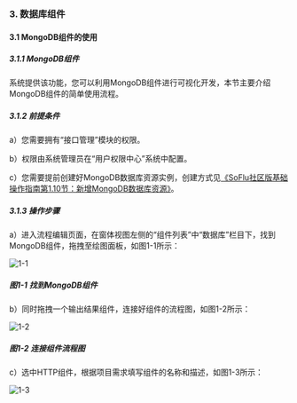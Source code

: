 ### 3. 数据库组件

#### 3.1 MongoDB组件的使用

##### 3.1.1 MongoDB组件

系统提供该功能，您可以利用MongoDB组件进行可视化开发，本节主要介绍MongoDB组件的简单使用流程。

##### 3.1.2 前提条件

a）您需要拥有“接口管理”模块的权限。

b）权限由系统管理员在“用户权限中心”系统中配置。

c）您需要提前创建好MongoDB数据库资源实例，创建方式见[《SoFlu社区版基础操作指南第1.10节：新增MongoDB数据库资源》](https://gitee.com/feisuanyz/SoFlu-adp/blob/master/SoFlu%E7%A4%BE%E5%8C%BA%E7%89%88%E6%95%99%E7%A8%8B/SoFlu%E7%A4%BE%E5%8C%BA%E7%89%88%E5%9F%BA%E7%A1%80%E6%93%8D%E4%BD%9C%E6%8C%87%E5%8D%97/10.%20%E8%B5%84%E6%BA%90%E5%AE%9E%E4%BE%8B/1.%20%E6%96%B0%E5%A2%9E%E8%B5%84%E6%BA%90%E5%AE%9E%E4%BE%8B.md#110-%E6%96%B0%E5%A2%9Emongodb%E6%95%B0%E6%8D%AE%E5%BA%93%E8%B5%84%E6%BA%90)。

##### 3.1.3 操作步骤

a）进入流程编辑页面，在窗体视图左侧的“组件列表”中“数据库”栏目下，找到MongoDB组件，拖拽至绘图面板，如图1-1所示：

![1-1](https://www.feisuanyz.com/fsimage/zc-image/cz_22_6_1_2.png)

##### 图1-1 找到MongoDB组件

b）同时拖拽一个输出结果组件，连接好组件的流程图，如图1-2所示：

![1-2](https://www.feisuanyz.com/fsimage/zc-image/cz_22_6_1_3.png)

##### 图1-2 连接组件流程图

c）选中HTTP组件，根据项目需求填写组件的名称和描述，如图1-3所示：

![1-3](https://www.feisuanyz.com/fsimage/zc-image/cz_22_6_1_4.png)
